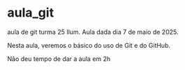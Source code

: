 # aula_git

aula de git turma 25 Ilum. Aula dada dia 7 de maio de 2025.

Nesta aula, veremos o básico do uso de Git e do GitHub.

Não deu tempo de dar a aula em 2h 
